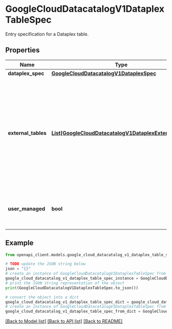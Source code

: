 # GoogleCloudDatacatalogV1DataplexTableSpec

Entry specification for a Dataplex table.

## Properties

Name | Type | Description | Notes
------------ | ------------- | ------------- | -------------
**dataplex_spec** | [**GoogleCloudDatacatalogV1DataplexSpec**](GoogleCloudDatacatalogV1DataplexSpec.md) |  | [optional] 
**external_tables** | [**List[GoogleCloudDatacatalogV1DataplexExternalTable]**](GoogleCloudDatacatalogV1DataplexExternalTable.md) | List of external tables registered by Dataplex in other systems based on the same underlying data. External tables allow to query this data in those systems. | [optional] 
**user_managed** | **bool** | Indicates if the table schema is managed by the user or not. | [optional] 

## Example

```python
from openapi_client.models.google_cloud_datacatalog_v1_dataplex_table_spec import GoogleCloudDatacatalogV1DataplexTableSpec

# TODO update the JSON string below
json = "{}"
# create an instance of GoogleCloudDatacatalogV1DataplexTableSpec from a JSON string
google_cloud_datacatalog_v1_dataplex_table_spec_instance = GoogleCloudDatacatalogV1DataplexTableSpec.from_json(json)
# print the JSON string representation of the object
print(GoogleCloudDatacatalogV1DataplexTableSpec.to_json())

# convert the object into a dict
google_cloud_datacatalog_v1_dataplex_table_spec_dict = google_cloud_datacatalog_v1_dataplex_table_spec_instance.to_dict()
# create an instance of GoogleCloudDatacatalogV1DataplexTableSpec from a dict
google_cloud_datacatalog_v1_dataplex_table_spec_from_dict = GoogleCloudDatacatalogV1DataplexTableSpec.from_dict(google_cloud_datacatalog_v1_dataplex_table_spec_dict)
```
[[Back to Model list]](../README.md#documentation-for-models) [[Back to API list]](../README.md#documentation-for-api-endpoints) [[Back to README]](../README.md)


